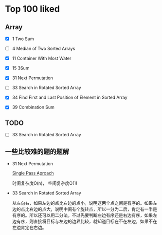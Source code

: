 # Top 100 liked

##  Array 

- [x] 1 Two Sum
- [ ] 4 Median of Two Sorted Arrays
- [x] 11 Container With Most Water
- [x] 15 3Sum
- [x] 31 Next Permutation
- [ ] 33 Search in Rotated Sorted Array
- [x] 34 Find First and Last Position of Element in Sorted Array
- [x] 39 Combination Sum



## TODO
- [ ] 33 Search in Rotated Sorted Array



## 一些比较难的题的题解

- 31 Next Permutation

  [Single Pass Aproach](https://leetcode.com/problems/next-permutation/solution/)

    时间复杂度O(n)， 空间复杂度O(1)

- 33 Search in Rotated Sorted Array

  从左向右，如果左边的点比右边的点小，说明这两个点之间是有序的。如果左边的点比右边的点大，说明中间有个旋转点，所以一分为二后，肯定有一半是有序的。所以还可以用二分法。不过先要判断左边有序还是右边有序，如果左边有序，则直接将目标与左边的边界比较，就知道目标在不在左边，如果不在左边肯定在右边。



